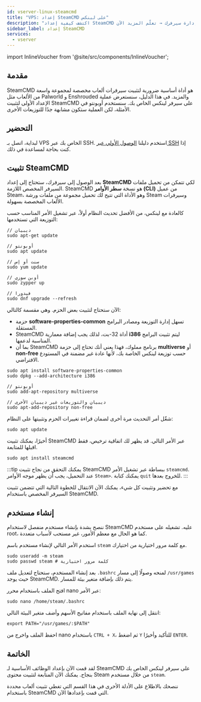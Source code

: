 ```yaml
---
id: vserver-linux-steamcmd
title: "VPS: إعداد SteamCMD على لينكس"
description: "اكتشف كيفية إعداد SteamCMD على لينكس لتثبيت سيرفر ألعاب مخصص بكفاءة وتحسين إدارة سيرفرك → تعلّم المزيد الآن"
sidebar_label: إعداد SteamCMD
services:
  - vserver
---
```


import InlineVoucher from '@site/src/components/InlineVoucher';

## مقدمة
SteamCMD هو أداة أساسية ضرورية لتثبيت سيرفرات ألعاب مخصصة لمجموعة واسعة من الألعاب مثل Palworld و Enshrouded والمزيد. في هذا الدليل، سنستعرض عملية الإعداد الأولى لتثبيت SteamCMD على سيرفر لينكس الخاص بك. سنستخدم أوبونتو في الأمثلة، لكن العملية ستكون مشابهة جدًا للتوزيعات الأخرى.

<InlineVoucher />

## التحضير

لبداية، اتصل بـ VPS الخاص بك عبر SSH. استخدم دليلنا [الوصول الأولي عبر SSH](vserver-linux-ssh.md) إذا كنت بحاجة لمساعدة في ذلك.

## تثبيت SteamCMD

بعد الوصول إلى سيرفرك، ستحتاج إلى إعداد **SteamCMD** لكي تتمكن من تحميل ملفات السيرفر المخصص اللازمة. SteamCMD هو نسخة **سطر الأوامر (CLI)** من عميل Steam، وهو الأداة التي تتيح لك تحميل مجموعة من ملفات ورشة Steam وسيرفرات الألعاب المخصصة بسهولة.

كالعادة مع لينكس، من الأفضل تحديث النظام أولاً، عبر تشغيل الأمر المناسب حسب التوزيعة التي تستخدمها:
```
// ديبيان
sudo apt-get update

// أوبونتو
sudo apt update

// سنت أو إس
sudo yum update

// أوبن سوزي
sudo zypper up

// فيدورا
sudo dnf upgrade --refresh
```

الآن ستحتاج لتثبيت بعض الحزم. وهي مقسمة كالتالي:

- حزمة **software-properties-common** تسهل إدارة التوزيعة ومصادر البرامج المستقلة.
- SteamCMD أداة 32-بت، لذلك يجب إضافة معمارية **i386** ليتم تثبيت البرامج المناسبة لدعمها.
- بما أن SteamCMD برنامج مملوك، فهذا يعني أنك تحتاج إلى حزمة **multiverse** أو **non-free** حسب توزيعة لينكس الخاصة بك، لأنها عادة غير مضمنة في المستودع الافتراضي.

```
sudo apt install software-properties-common
sudo dpkg --add-architecture i386

// أوبونتو
sudo add-apt-repository multiverse

// ديبيان والتوزيعات غير ديبيان الأخرى
sudo apt-add-repository non-free
```

شغّل أمر التحديث مرة أخرى لضمان قراءة تغييرات الحزم وتثبيتها على النظام:
```
sudo apt update
```

أخيرًا، يمكنك تثبيت SteamCMD عبر الأمر التالي. قد يظهر لك اتفاقية ترخيص، فقط اقبلها للمتابعة.
```
sudo apt install steamcmd
```

:::tip
يمكنك التحقق من نجاح تثبيت SteamCMD ببساطة عبر تشغيل الأمر `steamcmd`. عند التحميل، يجب أن يظهر موجه الأوامر `Steam>`. يمكنك كتابة `quit` للخروج بعدها.
:::

مع تحضير وتثبيت كل شيء، يمكنك الآن الانتقال للخطوة التالية التي تتضمن تثبيت السيرفر المخصص باستخدام SteamCMD.

## إنشاء مستخدم

ننصح بشدة بإنشاء مستخدم منفصل لاستخدام SteamCMD عليه. تشغيله على مستخدم root، كما هو الحال مع معظم الأمور، غير مستحب لأسباب متعددة.

استخدم الأمر التالي لإنشاء مستخدم باسم `steam` مع كلمة مرور اختيارية من اختيارك.

```
sudo useradd -m steam
sudo passwd steam # كلمة مرور اختيارية
```

بعد إنشاء المستخدم، ستحتاج لتعديل ملف `.bashrc` لمنحه وصولًا إلى مسار `/usr/games` حيث يوجد SteamCMD. يتم ذلك بإضافة متغير بيئة للمسار.

افتح الملف باستخدام محرر nano عبر الأمر:
```
sudo nano /home/steam/.bashrc
```

انتقل إلى نهاية الملف باستخدام مفاتيح الأسهم وأضف متغير البيئة التالي:
```
export PATH="/usr/games/:$PATH"
```

احفظ الملف واخرج من nano باستخدام `CTRL + X`، ثم اضغط `Y` للتأكيد وأخيرًا `ENTER`.

## الخاتمة

لقد قمت الآن بإعداد الوظائف الأساسية لـ SteamCMD على سيرفر لينكس الخاص بك بنجاح. يمكنك الآن المتابعة لتثبيت محتوى Steam من خلال مستخدم `steam`.

ننصحك بالاطلاع على الأدلة الأخرى في هذا القسم التي تغطي تثبيت ألعاب محددة باستخدام SteamCMD التي قمت بإعدادها الآن.

<InlineVoucher />
